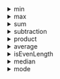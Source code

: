 <details>
  <summary>min</summary>

  ```javascript
    const collection = [20, 3, 1]

    collection.min() // Returns 1
  ```

</details>

<details>
  <summary>max</summary>

  ```javascript
    const collection = [20, 3, 1]

    collection.min() // Returns 20
  ```

</details>

<details>
  <summary>sum</summary>

  ```javascript
    const collection = [20, 3, 1]

    collection.sum() // Returns 24
  ```

</details>

<details>
  <summary>subtraction</summary>

  ```javascript
    const collection = [20, 3, 1]

    collection.subtraction() // Returns 16
  ```

</details>

<details>
  <summary>product</summary>

  ```javascript
    const collection = [20, 3, 1]

    collection.product() // Returns 60
  ```

</details>

<details>
  <summary>average</summary>

  ```javascript
    const collection = [20, 3, 1]

    collection.average() // Returns 8
  ```

</details>

<details>
  <summary>isEvenLength</summary>

  ```javascript
    const collection = [20, 3, 1]

    collection.isEvenLength() // Returns true
  ```

</details>

<details>
  <summary>median</summary>

  ```javascript
    const collection = [20, 3, 7, 7, 1]

    collection.median() // Returns 3
  ```

</details>

<details>
  <summary>mode</summary>

  #### Warning - This function needs the "transformations" dependency

  ```javascript
    const collection = [20, 3, 7, 7, 1]

    collection.mode() // Returns [7]
  ```

</details>
